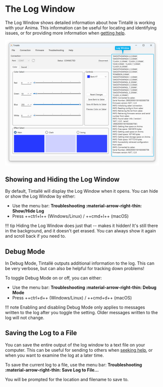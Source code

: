 # The Log Window

The Log Window shows detailed information about how Tintallë is working with your Anima. This information can be useful for locating and identifying issues, or for providing more information when [getting help](gettinghelp.md).

![Screenshot showing log window](img/t_log_window.png)

## Showing and Hiding the Log Window

By default, Tintallë will display the Log Window when it opens. You can hide or show the Log Window by either:

- Use the menu bar: **Troubleshooting :material-arrow-right-thin: Show/Hide Log**
- Press ++ctrl+l++ (Windows/Linux) / ++cmd+l++ (macOS)

!!! tip
    Hiding the Log Window does just that -- makes it hidden! It's still there in the background, and it doesn't get erased. You can always show it again and scroll back if you need to.

## Debug Mode

In Debug Mode, Tintallë outputs additional information to the log. This can be very verbose, but can also be helpful for tracking down problems!

To toggle Debug Mode on or off, you can either:

- Use the menu bar: **Troubleshooting :material-arrow-right-thin: Debug Mode**
- Press ++ctrl+d++ (Windows/Linux) / ++cmd+d++ (macOS)

!!! note
    Enabling and disabling Debug Mode only applies to messages written to the log after you toggle the setting. Older messages written to the log will not change.

## Saving the Log to a File

You can save the entire output of the log window to a text file on your computer. This can be useful for sending to others when [seeking help](gettinghelp.md), or when you want to examine the log at a later time.

To save the current log to a file, use the menu bar: **Troubleshooting :material-arrow-right-thin: Save Log to File...**

You will be prompted for the location and filename to save to.
